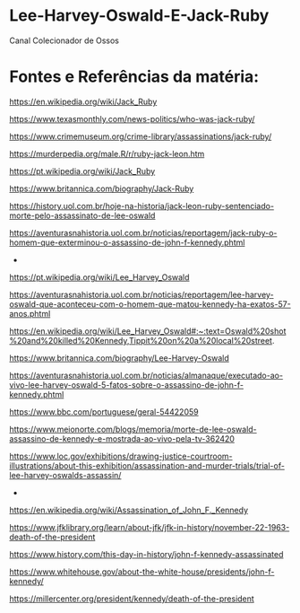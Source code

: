 # Lee-Harvey-Oswald-E-Jack-Ruby
Canal Colecionador de Ossos

# Fontes e Referências da matéria:

https://en.wikipedia.org/wiki/Jack_Ruby

https://www.texasmonthly.com/news-politics/who-was-jack-ruby/

https://www.crimemuseum.org/crime-library/assassinations/jack-ruby/

https://murderpedia.org/male.R/r/ruby-jack-leon.htm

https://pt.wikipedia.org/wiki/Jack_Ruby

https://www.britannica.com/biography/Jack-Ruby

https://history.uol.com.br/hoje-na-historia/jack-leon-ruby-sentenciado-morte-pelo-assassinato-de-lee-oswald

https://aventurasnahistoria.uol.com.br/noticias/reportagem/jack-ruby-o-homem-que-exterminou-o-assassino-de-john-f-kennedy.phtml

*

https://pt.wikipedia.org/wiki/Lee_Harvey_Oswald

https://aventurasnahistoria.uol.com.br/noticias/reportagem/lee-harvey-oswald-que-aconteceu-com-o-homem-que-matou-kennedy-ha-exatos-57-anos.phtml

https://en.wikipedia.org/wiki/Lee_Harvey_Oswald#:~:text=Oswald%20shot%20and%20killed%20Kennedy,Tippit%20on%20a%20local%20street.

https://www.britannica.com/biography/Lee-Harvey-Oswald

https://aventurasnahistoria.uol.com.br/noticias/almanaque/executado-ao-vivo-lee-harvey-oswald-5-fatos-sobre-o-assassino-de-john-f-kennedy.phtml

https://www.bbc.com/portuguese/geral-54422059

https://www.meionorte.com/blogs/memoria/morte-de-lee-oswald-assassino-de-kennedy-e-mostrada-ao-vivo-pela-tv-362420

https://www.loc.gov/exhibitions/drawing-justice-courtroom-illustrations/about-this-exhibition/assassination-and-murder-trials/trial-of-lee-harvey-oswalds-assassin/

*

https://en.wikipedia.org/wiki/Assassination_of_John_F._Kennedy

https://www.jfklibrary.org/learn/about-jfk/jfk-in-history/november-22-1963-death-of-the-president

https://www.history.com/this-day-in-history/john-f-kennedy-assassinated

https://www.whitehouse.gov/about-the-white-house/presidents/john-f-kennedy/

https://millercenter.org/president/kennedy/death-of-the-president

